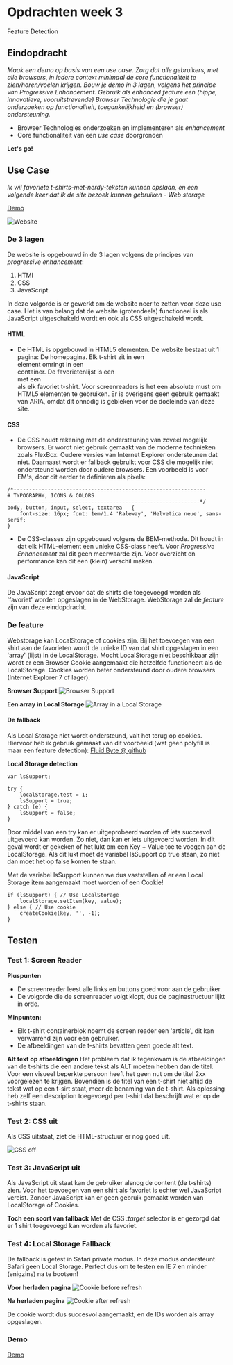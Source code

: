 # Opdrachten week 3
Feature Detection

## Eindopdracht
*Maak een demo op basis van een use case. Zorg dat alle gebruikers, met alle browsers, in iedere context minimaal de core functionaliteit te zien/horen/voelen krijgen. Bouw je demo in 3 lagen, volgens het principe van Progressive Enhancement. Gebruik als enhanced feature een (hippe, innovatieve, vooruitstrevende) Browser Technologie die je gaat onderzoeken op functionaliteit, toegankelijkheid en (browser) ondersteuning.*

- Browser Technologies onderzoeken en implementeren als *enhancement*
- Core functionaliteit van een *use case* doorgronden

**Let's go!**

## Use Case
*Ik wil favoriete t-shirts-met-nerdy-teksten kunnen opslaan, en een volgende keer dat ik de site bezoek kunnen gebruiken - Web storage*

[Demo](https://sennykalidien.github.io/browser-technologies/)

![Website](https://raw.githubusercontent.com/sennykalidien/EW/master/browser-technologies/week-3/eindopdracht/readme/site.png)

### De 3 lagen
De website is opgebouwd in de 3 lagen volgens de principes van *progressive enhancement*:

1. HTMl
2. CSS
3. JavaScript.

In deze volgorde is er gewerkt om de website neer te zetten voor deze use case. Het is van belang dat de website (grotendeels) functioneel is als JavaScript uitgeschakeld wordt en ook als CSS uitgeschakeld wordt.

#### HTML
- De HTML is opgebouwd in HTML5 elementen. De website bestaat uit 1 pagina: De homepagina. Elk t-shirt zit in een <article> element omringt in een <section> container. De favorietenlijst is een <aside> met een <article> als elk favoriet t-shirt. Voor screenreaders is het een absolute must om HTML5 elementen te gebruiken. Er is overigens geen gebruik gemaakt van ARIA, omdat dit onnodig is gebleken voor de doeleinde van deze site.

#### CSS
- De CSS houdt rekening met de ondersteuning van zoveel mogelijk browsers. Er wordt niet gebruik gemaakt van de moderne technieken zoals FlexBox. Oudere versies van Internet Explorer ondersteunen dat niet. Daarnaast wordt er fallback gebruikt voor CSS die mogelijk niet ondersteund worden door oudere browsers. Een voorbeeld is voor EM's, door dit eerder te definieren als pixels:


```
/*--------------------------------------------------------------
# TYPOGRAPHY, ICONS & COLORS
--------------------------------------------------------------*/
body, button, input, select, textarea   {
    font-size: 16px; font: 1em/1.4 'Raleway', 'Helvetica neue', sans-serif;
}
```

- De CSS-classes zijn opgebouwd volgens de BEM-methode. Dit houdt in dat elk HTML-element een unieke CSS-class heeft. Voor *Progressive Enhancement* zal dit geen meerwaarde zijn. Voor overzicht en performance kan dit een (klein) verschil maken.

#### JavaScript
De JavaScript zorgt ervoor dat de shirts die toegevoegd worden als 'favoriet' worden opgeslagen in de WebStorage. WebStorage zal de *feature* zijn van deze eindopdracht.


### De feature
Webstorage kan LocalStorage of cookies zijn. Bij het toevoegen van een shirt aan de favorieten wordt de unieke ID van dat shirt opgeslagen in een 'array' (lijst) in de LocalStorage. Mocht LocalStorage niet beschikbaar zijn wordt er een Browser Cookie aangemaakt die hetzelfde functioneert als de LocalStorage. Cookies worden beter ondersteund door oudere browsers (Internet Explorer 7 of lager).

**Browser Support**
![Browser Support](https://raw.githubusercontent.com/sennykalidien/EW/master/browser-technologies/week-3/eindopdracht/readme/browser-support.png)

**Een array in Local Storage**
![Array in a Local Storage](https://raw.githubusercontent.com/sennykalidien/EW/master/browser-technologies/week-3/eindopdracht/readme/localstorage-array.png)

#### De fallback
Als Local Storage niet wordt ondersteund, valt het terug op cookies. Hiervoor heb ik gebruik gemaakt van dit voorbeeld (wat geen polyfill is maar een feature detection):
[Fluid Byte @ github](https://gist.github.com/Fluidbyte/4718380)


**Local Storage detection**
```
var lsSupport;

try {
    localStorage.test = 1;
    lsSupport = true;
} catch (e) {
    lsSupport = false;
}
```

Door middel van een try kan er uitgeprobeerd worden of iets succesvol uitgevoerd kan worden. Zo niet, dan kan er iets uitgevoerd worden. In dit geval wordt er gekeken of het lukt om een Key + Value toe te voegen aan de LocalStorage. Als dit lukt moet de variabel lsSupport op true staan, zo niet dan moet het op false komen te staan.

Met de variabel lsSupport kunnen we dus vaststellen of er een Local Storage item aangemaakt moet worden of een Cookie!

```
if (lsSupport) { // Use LocalStorage
    localStorage.setItem(key, value);
} else { // Use cookie
    createCookie(key, '', -1);
}

```


## Testen

### Test 1: Screen Reader
**Pluspunten**
- De screenreader leest alle links en buttons goed voor aan de gebruiker.
- De volgorde die de screenreader volgt klopt, dus de paginastructuur lijkt in orde.

**Minpunten:**
- Elk t-shirt containerblok noemt de screen reader een 'article', dit kan verwarrend zijn voor een gebruiker.
- De afbeeldingen van de t-shirts bevatten geen goede alt text.

**Alt text op afbeeldingen**
Het probleem dat ik tegenkwam is de afbeeldingen van de t-shirts die een andere tekst als ALT moeten hebben dan de titel. Voor een visueel beperkte persoon heeft het geen nut om de titel 2xx voorgelezen te krijgen. Bovendien is de titel van een t-shirt niet altijd de tekst wat op een t-sirt staat, meer de benaming van de t-shirt. Als oplossing heb zelf een description toegevoegd per t-shirt dat beschrijft wat er op de t-shirts staan.

### Test 2: CSS uit
Als CSS uitstaat, ziet de HTML-structuur er nog goed uit.

![CSS off](https://raw.githubusercontent.com/sennykalidien/EW/master/browser-technologies/week-3/eindopdracht/readme/browser-support.png)

### Test 3: JavaScript uit
Als JavaScript uit staat kan de gebruiker alsnog de content (de t-shirts) zien. Voor het toevoegen van een shirt als favoriet is echter wel JavaScript vereist. Zonder JavaScript kan er geen gebruik gemaakt worden van LocalStorage of Cookies.

**Toch een soort van fallback**
Met de CSS *:target* selector is er gezorgd dat er 1 shirt toegevoegd kan worden als favoriet.


### Test 4: Local Storage Fallback
De fallback is getest in Safari private modus. In deze modus ondersteunt Safari geen Local Storage. Perfect dus om te testen en IE 7 en minder (enigzins) na te bootsen!

**Voor herladen pagina**
![Cookie before refresh](https://raw.githubusercontent.com/sennykalidien/EW/master/browser-technologies/week-3/eindopdracht/readme/cookie_before-refresh.png)

**Na herladen pagina**
![Cookie after refresh](https://raw.githubusercontent.com/sennykalidien/EW/master/browser-technologies/week-3/eindopdracht/readme/cookie_after-refresh.png)

De cookie wordt dus succesvol aangemaakt, en de IDs worden als array opgeslagen.

### Demo
[Demo](https://sennykalidien.github.io/browser-technologies/)
